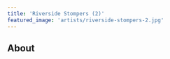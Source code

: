 ```yaml
---
title: 'Riverside Stompers (2)'
featured_image: 'artists/riverside-stompers-2.jpg'
---
```


## About


